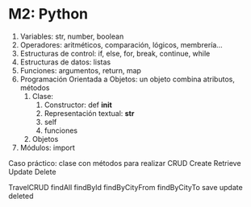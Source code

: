 
# M2: Python

1. Variables: str, number, boolean
2. Operadores: aritméticos, comparación, lógicos, membrería...
3. Estructuras de control: if, else, for, break, continue, while
4. Estructuras de datos: listas
5. Funciones: argumentos, return, map
6. Programación Orientada a Objetos: un objeto combina atributos, métodos
   1. Clase:
      1. Constructor: def __init__
      2. Representación textual: __str__
      3. self
      4. funciones
   2. Objetos
7. Módulos: import

Caso práctico: clase con métodos para realizar CRUD
Create Retrieve Update Delete

TravelCRUD
    findAll
    findById
    findByCityFrom
    findByCityTo
    save
    update
    deleted